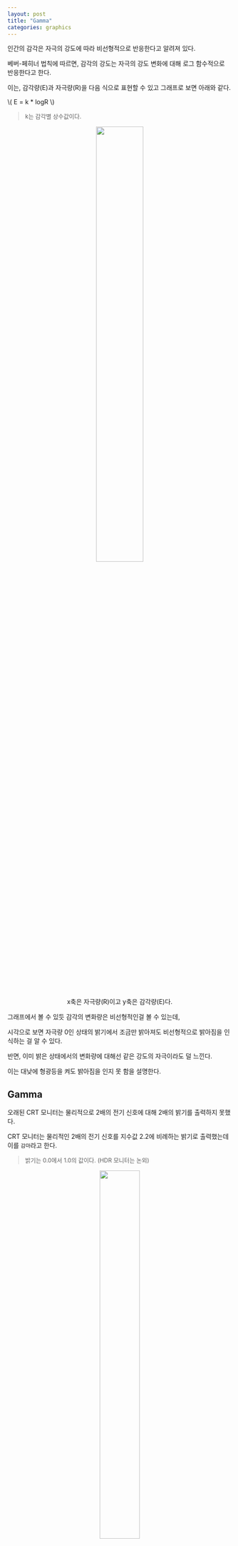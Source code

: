```yaml
---
layout: post
title: "Gamma"
categories: graphics
---
```


<!-- begin_excerpt -->

인간의 감각은 자극의 강도에 따라 비선형적으로 반응한다고 알려져 있다.

<!-- end_excerpt -->

베버-페히너 법칙에 따르면, 감각의 강도는 자극의 강도 변화에 대해 로그 함수적으로 반응한다고 한다.

이는, 감각량(E)과 자극량(R)을 다음 식으로 표현할 수 있고 그래프로 보면 아래와 같다.

 \\( E = k * logR \\)

> <font size="2"> 
> k는 감각별 상수값이다.
> </font>

<figure>
<div style="text-align:center;">
  <img src="{{ site.url }}{{ site.baseurl }}/assets/images/fechner_law.png" width="50%">
  <figcaption>x축은 자극량(R)이고 y축은 감각량(E)다.</figcaption>
</div>
</figure>

그래프에서 볼 수 있듯 감각의 변화량은 비선형적인걸 볼 수 있는데, 

시각으로 보면 자극량 0인 상태의 밝기에서 조금만 밝아져도 비선형적으로 밝아짐을 인식하는 걸 알 수 있다.

반면, 이미 밝은 상태에서의 변화량에 대해선 같은 강도의 자극이라도 덜 느낀다.

이는 대낮에 형광등을 켜도 밝아짐을 인지 못 함을 설명한다.

## Gamma

오래된 CRT 모니터는 물리적으로 2배의 전기 신호에 대해 2배의 밝기를 출력하지 못했다.

CRT 모니터는 물리적인 2배의 전기 신호를 지수값 2.2에 비례하는 밝기로 출력했는데 이를 `감마`라고 한다.

> <font size="2"> 
> 밝기는 0.0에서 1.0의 값이다. (HDR 모니터는 논외)
> </font>

<figure>
<div style="text-align:center;">
  <img src="{{ site.url }}{{ site.baseurl }}/assets/images/gamma.png" width="46%">
  <figcaption>감마는 빛을 감지하는 인간의 감각과 반대이다.</figcaption>
</div>
</figure>

공교롭게도, 감마는 어두운 곳에서 적은 빛으로도 밝아짐을 느끼는 인간에게 어두운 색상을 다양하게 표현할 수 있는 보정 효과를 가져왔다.

선형적으로 밝아짐을 표현하면 인간은 아래처럼 어두운 곳에서 작은 빛의 변화만으로도 밝아짐을 느껴 어두운 표현을 다양하게 할 수 없다.

<figure>
<div style="text-align:center;">
  <img src="{{ site.url }}{{ site.baseurl }}/assets/images/gamma1.png" width="100%">
    <figcaption></figcaption>
</div>
</figure>

감마가 적용되면 빛의 입력을 어두운 곳에서 덜 밝게 표현하여 아래처럼 인간은 자연스러운 빛의 변화를 느끼게 된다.

<figure>
<div style="text-align:center;">
  <img src="{{ site.url }}{{ site.baseurl }}/assets/images/gamma2.png" width="100%">
    <figcaption></figcaption>
</div>
</figure>

## Gamma Correction

물리적으로 빛의 연산은 선형이다. 

하지만, 픽셀 쉐이더에서 빛의 연산을 적용한 색상을 출력하면 모니터가 감마를 적용해 비선형으로 출력한다.

이는 원래 의도 했던 결과를 왜곡 시킨다.

예를 들어, 물리적으로 거리의 제곱에 반비례하는 아래의 빛 감쇠식을 그대로 사용한다면

\\( attenuation = \frac{1}{distance^2}  \\)

감마 적용 후엔, 의도했던 감쇠보다 더 급격한 감쇠가 되어 부자연스럽게 표현된다.

\\( attenuation = {(\frac{1}{distance^2}})^{2.2} \\)

감마 보정이란,

쉐이더에서 선형으로 계산 된 값을 역감마화하여 감마 보정 후에도 

원래 의도한 밝기와 대비가 유지되도록 처리하는 방법이다.

## sRGB

아티스트가 작업하는 모니터도 감마 환경이라 

작업중 선택한 색상도 이미 감마값이고,

사람이 식별하기 좋게 비선형 데이터로 왜곡된 상태다.

따라서, 쉐이더에서 텍스쳐 색상을 읽어 그대로 출력하면

원본 텍스쳐에 감마가 적용 된 상태에서 모니터에 의해 한번 더 

감마가 적용되어 아티스트가 원했던 작업물보다 더 어둡게 출력된다.

sRGB로 텍스쳐를 저장하면, 

역감마화가 적용되어 아티스트가 작업한 결과물이 그대로 출력되게 해준다.

한편, sRGB는 역감마화 되있어 텍스쳐를 쉐이더에서 그대로 읽으면 

원래 값보다 밝은 값이라 그래픽 api에 해당 텍스쳐는 sRGB임을

지정해줘야 한다. 


> <font size="2"> 
> 노멀맵 같은 이미지 데이터는 원래가 선형 데이터라 sRGB를 지정하지 않는다.
> </font>




